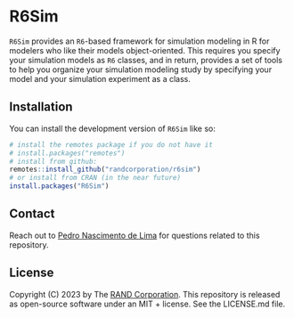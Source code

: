 
<!-- README.md is generated from README.Rmd. Please edit that file -->

# R6Sim

<!-- badges: start -->
<!-- badges: end -->

`R6Sim` provides an `R6`-based framework for simulation modeling in R
for modelers who like their models object-oriented. This requires you
specify your simulation models as `R6` classes, and in return, provides
a set of tools to help you organize your simulation modeling study by
specifying your model and your simulation experiment as a class.

## Installation

You can install the development version of `R6Sim` like so:

``` r
# install the remotes package if you do not have it
# install.packages("remotes")
# install from github:
remotes::install_github("randcorporation/r6sim")
# or install from CRAN (in the near future)
install.packages("R6Sim")
```

## Contact

Reach out to [Pedro Nascimento de
Lima](https://www.rand.org/about/people/l/lima_pedro_nascimento_de.html)
for questions related to this repository.

## License

Copyright (C) 2023 by The [RAND Corporation](https://www.rand.org). This
repository is released as open-source software under an MIT + license.
See the LICENSE.md file.
